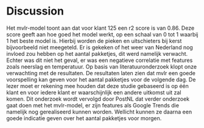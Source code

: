 # Discussion

Het mvlr-model toont aan dat voor klant 125 een r2 score is van 0.86. Deze score geeft aan hoe goed het model werkt, op een schaal van 0 tot 1 waarbij 1 het beste model is. Hierbij worden de pieken en uitschieters bij kerst bijvoorbeeld niet meegeteld. Er is gekeken of het weer van Nederland nog invloed zou hebben op het aantal pakketjes, dit werd namelijk verwacht. Echter was dit niet het geval, er was een negatieve correlatie met features zoals neerslag en temperatuur. Op basis van literatuuronderzoek klopt onze verwachting met de resultaten. De resultaten laten zien dat mvlr een goede voorspelling kan geven voor het aantal pakketjes voor de volgende dag. De lezer moet er rekening mee houden dat deze studie gebaseerd is op één klant en voor iedere klant er waarschijnlijk een andere uitkomst uit zal komen. Dit onderzoek wordt vervolgd door PostNL dat verder onderzoek gaat doen met het mvlr-model, er zijn features als Google Trends die namelijk nog gerealiseerd kunnen worden. Wellicht kunnen ze daarna een goede indicatie geven over het aantal pakketjes voor morgen. 
